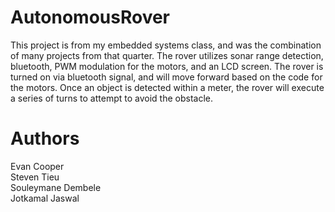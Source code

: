 # AutonomousRover
This project is from my embedded systems class, and was the combination of many projects from that quarter. The rover utilizes sonar range detection, bluetooth, PWM modulation for the motors, and an LCD screen. The rover is turned on via bluetooth signal, and will move forward based on the code for the motors. Once an object is detected within a meter, the rover will execute a series of turns to attempt to avoid the obstacle.

# Authors
Evan Cooper  
Steven Tieu  
Souleymane Dembele  
Jotkamal Jaswal
